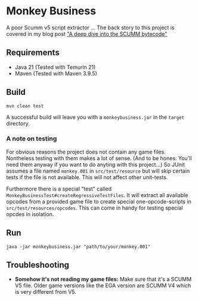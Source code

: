 # Monkey Business

A poor Scumm v5 script extractor ...
The back story to this project is covered in my blog post ["A deep dive into the SCUMM bytecode"](https://tonick.net/p/2021/03/a-deep-dive-into-the-scumm-bytecode/)

## Requirements

* Java 21 (Tested with Temurin 21)
* Maven (Tested with Maven 3.9.5)

## Build

```
mvn clean test
```

A successful build will leave you with a `monkeybusiness.jar` in the `target` directory.

### A note on testing
For obvious reasons the project does not contain any game files.
Nontheless testing with them makes a lot of sense.
(And to be hones: You'll need them anyway if you want to do anyting with this project...)
So JUnit assumes a file named `monkey.001` in `src/test/resource` but will skip certain tests if the file is not available.
This will not affect other unit-tests.

Furthermore there is a special "test" called `MonkeyBusinessTest#createRegressiveTestFiles`.
It will extract all available opcodes from a provided game file to create special one-opcode-scripts in `src/test/resources/opcodes`.
This can come in handy for testing special opcdes in isolation.

## Run

```
java -jar monkeybusiness.jar "path/to/your/monkey.001" 
```

## Troubleshooting

* **Somehow it's not reading my game files:** Make sure that it's a SCUMM V5 file. Older game versions like the EGA version are SCUMM V4 which is very different from V5.